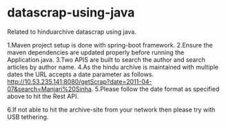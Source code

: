 # datascrap-using-java
Related to hinduarchive datascrap using java.

1.Maven project setup is done with spring-boot framework.
2.Ensure the maven dependencies are updated properly before running the Application.java.
3.Two APIS are built to search the author and search articles by author name.
4.As the hindu archive is maintained with multiple dates the URL accepts a date parameter as follows.
http://10.53.235.141:8080/getScrap?date=2011-04-07&search=Manjari%20Sinha.
5.Please follow the date format as specified above to hit the Rest API.

6.If not able to hit the archive-site from your network then please try with USB tethering.



  
